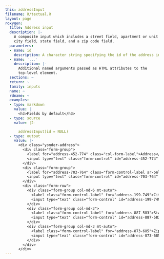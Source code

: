 ```yaml
---
this: addressInput
filename: R/textual.R
layout: page
roxygen:
  title: Address input
  description: |-
    A composite input which includes a street field, apartment or unit field,
    city field, state field, and a zip code field.
  parameters:
  - name: id
    description: A character string specifying the id of the address input.
  - name: '...'
    description: |-
      Additional named arguments passed as HTML attributes to the
      top-level element.
  sections: ~
  return: ~
  family: inputs
  name: ~
  rdname: ~
  examples:
  - type: markdown
    value: |
      <h3>Fields by default</h3>
  - type: source
    value: |2-

      addressInput(id = NULL)
  - type: output
    value: |-
      <div class="yonder-address">
        <div class="form-group">
          <label for="address-452-774" class="col-form-label">Address</label>
          <input type="text" class="form-control" id="address-452-774" placeholder="Street address, P.O. box"/>
        </div>
        <div class="form-group">
          <label for="address-703-764" class="form-control-label sr-only">Address line 2</label>
          <input type="text" class="form-control" id="address-703-764" placeholder="Apartment, floor, unit"/>
        </div>
        <div class="form-row">
          <div class="form-group col-md-6 mt-auto">
            <label class="form-control-label" for="address-199-749">City</label>
            <input type="text" class="form-control" id="address-199-749"/>
          </div>
          <div class="form-group col-md-3">
            <label class="form-control-label" for="address-887-583">State</label>
            <input type="text" class="form-control" id="address-887-583"/>
          </div>
          <div class="form-group col-md-3 mt-auto">
            <label class="form-control-label" for="address-873-685">Zip</label>
            <input type="text" class="form-control" id="address-873-685"/>
          </div>
        </div>
      </div>
---
```


